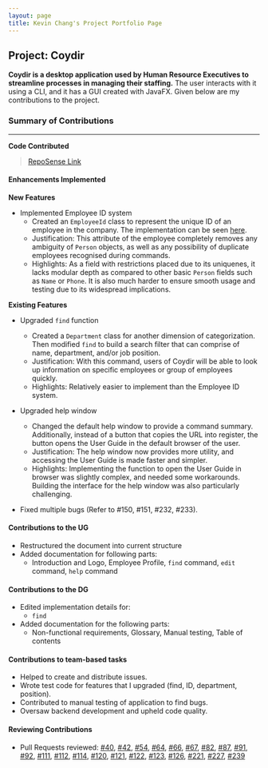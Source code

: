 ```yaml
---
layout: page
title: Kevin Chang's Project Portfolio Page
---
```


## Project: Coydir

**Coydir is a desktop application used by Human Resource Executives to streamline processes in managing their staffing.** The user interacts with it using a CLI, and it has a GUI created with JavaFX.
Given below are my contributions to the project.

### Summary of Contributions

---

**Code Contributed**

> [RepoSense Link](https://nus-cs2103-ay2223s1.github.io/tp-dashboard/?search=&sort=groupTitle&sortWithin=title&timeframe=commit&mergegroup=&groupSelect=groupByRepos&breakdown=true&checkedFileTypes=docs~functional-code~test-code~other&since=2022-09-16&tabOpen=true&tabType=authorship&zFR=false&tabAuthor=kevinchangjk&tabRepo=AY2223S1-CS2103T-T15-1%2Ftp%5Bmaster%5D&authorshipIsMergeGroup=false&authorshipFileTypes=docs~functional-code~test-code~other&authorshipIsBinaryFileTypeChecked=false&authorshipIsIgnoredFilesChecked=false)

#### Enhancements Implemented

**New Features**

- Implemented Employee ID system
  - Created an `EmployeeId` class to represent the unique ID of an employee in the company. The implementation can be seen [here](https://github.com/AY2223S1-CS2103T-T15-1/tp/blob/master/src/main/java/coydir/model/person/EmployeeId.java).
  - Justification: This attribute of the employee completely removes any ambiguity of `Person` objects, as well as any possibility of duplicate employees recognised during commands.
  - Highlights: As a field with restrictions placed due to its uniquenes, it lacks modular depth as compared to other basic `Person` fields such as `Name` or `Phone`. It is also much harder to ensure smooth usage and testing due to its widespread implications.

**Existing Features**

- Upgraded `find` function

  - Created a `Department` class for another dimension of categorization. Then modified `find` to build a search filter that can comprise of name, department, and/or job position.
  - Justification: With this command, users of Coydir will be able to look up information on specific employees or group of employees quickly.
  - Highlights: Relatively easier to implement than the Employee ID system.

- Upgraded help window

  - Changed the default help window to provide a command summary. Additionally, instead of a button that copies the URL into register, the button opens the User Guide in the default browser of the user.
  - Justification: The help window now provides more utility, and accessing the User Guide is made faster and simpler.
  - Highlights: Implementing the function to open the User Guide in browser was slightly complex, and needed some workarounds. Building the interface for the help window was also particularly challenging.

- Fixed multiple bugs (Refer to #150, #151, #232, #233).

#### Contributions to the UG

- Restructured the document into current structure
- Added documentation for following parts:
  - Introduction and Logo, Employee Profile, `find` command, `edit` command, `help` command

#### Contributions to the DG

- Edited implementation details for:
  - `find`
- Added documentation for the following parts:
  - Non-functional requirements, Glossary, Manual testing, Table of contents

#### Contributions to team-based tasks

- Helped to create and distribute issues.
- Wrote test code for features that I upgraded (find, ID, department, position).
- Contributed to manual testing of application to find bugs.
- Oversaw backend development and upheld code quality.

#### Reviewing Contributions

- Pull Requests reviewed:
  [#40](https://github.com/AY2223S1-CS2103T-T15-1/tp/pull/40),
  [#42](https://github.com/AY2223S1-CS2103T-T15-1/tp/pull/42),
  [#54](https://github.com/AY2223S1-CS2103T-T15-1/tp/pull/54),
  [#64](https://github.com/AY2223S1-CS2103T-T15-1/tp/pull/64),
  [#66](https://github.com/AY2223S1-CS2103T-T15-1/tp/pull/66),
  [#67](https://github.com/AY2223S1-CS2103T-T15-1/tp/pull/67),
  [#82](https://github.com/AY2223S1-CS2103T-T15-1/tp/pull/82),
  [#87](https://github.com/AY2223S1-CS2103T-T15-1/tp/pull/87),
  [#91](https://github.com/AY2223S1-CS2103T-T15-1/tp/pull/91),
  [#92](https://github.com/AY2223S1-CS2103T-T15-1/tp/pull/92),
  [#111](https://github.com/AY2223S1-CS2103T-T15-1/tp/pull/111),
  [#112](https://github.com/AY2223S1-CS2103T-T15-1/tp/pull/112),
  [#114](https://github.com/AY2223S1-CS2103T-T15-1/tp/pull/114),
  [#120](https://github.com/AY2223S1-CS2103T-T15-1/tp/pull/120),
  [#121](https://github.com/AY2223S1-CS2103T-T15-1/tp/pull/121),
  [#122](https://github.com/AY2223S1-CS2103T-T15-1/tp/pull/122),
  [#123](https://github.com/AY2223S1-CS2103T-T15-1/tp/pull/123),
  [#126](https://github.com/AY2223S1-CS2103T-T15-1/tp/pull/126),
  [#221](https://github.com/AY2223S1-CS2103T-T15-1/tp/pull/221),
  [#227](https://github.com/AY2223S1-CS2103T-T15-1/tp/pull/227),
  [#239](https://github.com/AY2223S1-CS2103T-T15-1/tp/pull/239)

